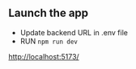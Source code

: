 ## Launch the app

- Update backend URL in .env file
- RUN `npm run dev`

[http://localhost:5173/](http://localhost:5173/)